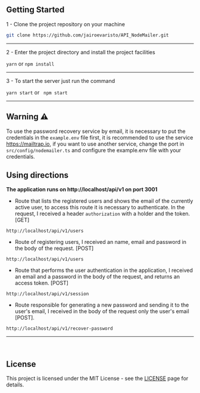 ## Getting Started

1 - Clone the project repository on your machine<br>
```bash
git clone https://github.com/jairoevaristo/API_NodeMailer.git
```
<hr>

2 - Enter the project directory and install the project facilities<br>

``
yarn
`` or ``
npm install
``
<hr>

3 - To start the server just run the command<br>

``
yarn start
``
or
`` 
npm start
``
<hr>

## Warning :warning:

To use the password recovery service by email, it is necessary to put the credentials in the `example.env` file first, it is recommended to use the service <https://mailtrap.io>, if you want to use another service, change the port in `src/config/nodemailer.ts` and configure the example.env file with your credentials.

## Using directions

**The application runs on http://localhost/api/v1 on port 3001**

- Route that lists the registered users and shows the email of the currently active user, to access this route it is necessary to authenticate. In the request, I received a header `authorization` with a holder and the token. [GET]

```
http://localhost/api/v1/users
```

- Route of registering users, I received an name, email and password in the body of the request. [POST]

```
http://localhost/api/v1/users
```

- Route that performs the user authentication in the application, I received an email and a password in the body of the request, and returns an access token. [POST]

```
http://localhost/api/v1/session
```

- Route responsible for generating a new password and sending it to the user's email, I received in the body of the request only the user's email [POST].


```
http://localhost/api/v1/recover-password
```

<hr>
<br>

## License

This project is licensed under the MIT License - see the [LICENSE](https://opensource.org/licenses/MIT) page for details.

